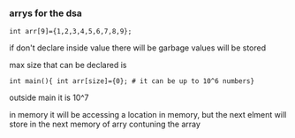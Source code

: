 ### arrys for the dsa

`int arr[9]={1,2,3,4,5,6,7,8,9};`

if don't declare inside value there will be garbage values will be stored

max size that can be declared is

`int main(){ int arr[size]={0}; # it can be up to 10^6 numbers}`

outside main it is 10^7

in memory it will be accessing a location in memory, but the next elment will
store in the next memory of arry contuning the array

